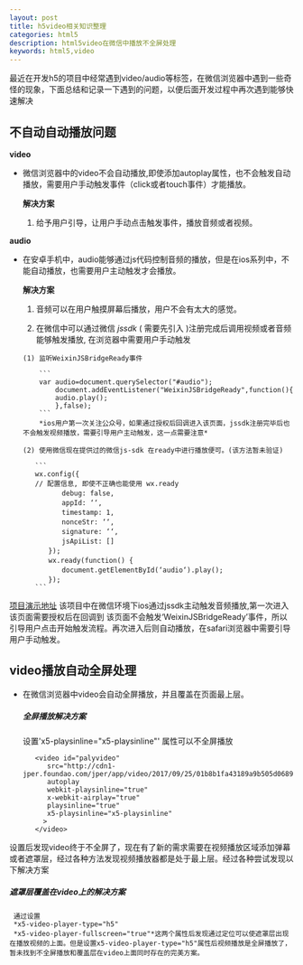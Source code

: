 ```yaml
---
layout: post
title: h5video相关知识整理
categories: html5
description: html5video在微信中播放不全屏处理
keywords: html5,video
---
```


最近在开发h5的项目中经常遇到video/audio等标签，在微信浏览器中遇到一些奇怪的现象，下面总结和记录一下遇到的问题，以便后面开发过程中再次遇到能够快速解决

## 不自动自动播放问题

**video**

* 微信浏览器中的video不会自动播放,即使添加autoplay属性，也不会触发自动播放，需要用户手动触发事件（click或者touch事件）才能播放。

  **解决方案**

    1. 给予用户引导，让用户手动点击触发事件，播放音频或者视频。

**audio**

* 在安卓手机中，audio能够通过js代码控制音频的播放，但是在ios系列中，不能自动播放，也需要用户主动触发才会播放。

  **解决方案**

    1. 音频可以在用户触摸屏幕后播放，用户不会有太大的感觉。

    2. 在微信中可以通过微信 *jssdk* ( 需要先引入<script>http://res.wx.qq.com/open/js/jweixin-1.2.0.jshttp://res.wx.qq.com/open/js/jweixin-1.2.0.js</script> )注册完成后调用视频或者音频能够触发播放,
    在浏览器中需要用户手动触发

      (1) 监听WeixinJSBridgeReady事件

          ```
          var audio=document.querySelector("#audio");
              document.addEventListener("WeixinJSBridgeReady",function(){
              audio.play();
              },false);
          ```
          *ios用户第一次关注公众号，如果通过授权后回调进入该页面，jssdk注册完毕后也不会触发视频播放，需要引导用户主动触发，这一点需要注意*

      (2) 使用微信现在提供过的微信js-sdk 在ready中进行播放便可。(该方法暂未验证)

         ```
         wx.config({
         // 配置信息, 即使不正确也能使用 wx.ready
         　　　　debug: false,
         　　　　appId: ‘‘,
         　　　　timestamp: 1,
         　　　　nonceStr: ‘‘,
         　　　　signature: ‘‘,
         　　　　jsApiList: []
         　　});
         　　wx.ready(function() {
         　　　　document.getElementById(‘audio‘).play();
         　　});
         ```
[项目演示地址](https://www.newscctv.net/tap2cdn/video/activities/2017-10/guoqin_photo/index.html) 该项目中在微信环境下ios通过jssdk主动触发音频播放,第一次进入该页面需要授权后在回调到
该页面不会触发‘WeixinJSBridgeReady’事件，所以引导用户点击开始触发流程。再次进入后则自动播放，在safari浏览器中需要引导用户手动触发。

## video播放自动全屏处理

* 在微信浏览器中video会自动全屏播放，并且覆盖在页面最上层。

  ##### 全屏播放解决方案

   设置'x5-playsinline="x5-playsinline"' 属性可以不全屏播放

     ```
        <video id="palyvideo"
           src="http://cdn1-jper.foundao.com/jper/app/video/2017/09/25/01b8b1fa43189a9b505d0689f2a879ab.mp4"
           autoplay
           webkit-playsinline="true"
           x-webkit-airplay="true"
           playsinline="true"
           x5-playsinline="x5-playsinline"
          >
        </video>
     ```

设置后发现video终于不全屏了，现在有了新的需求需要在视频播放区域添加弹幕或者遮罩层，经过各种方法发现视频播放器都是处于最上层。经过各种尝试发现以下解决方案

 ##### 遮罩层覆盖在video上的解决方案
     通过设置
     *x5-video-player-type="h5"
     *x5-video-player-fullscreen="true"*这两个属性后发现通过定位可以使遮罩层出现在播放视频的上面。但是设置x5-video-player-type="h5"属性后视频播放是全屏播放了，暂未找到不全屏播放和覆盖层在video上面同时存在的完美方案。